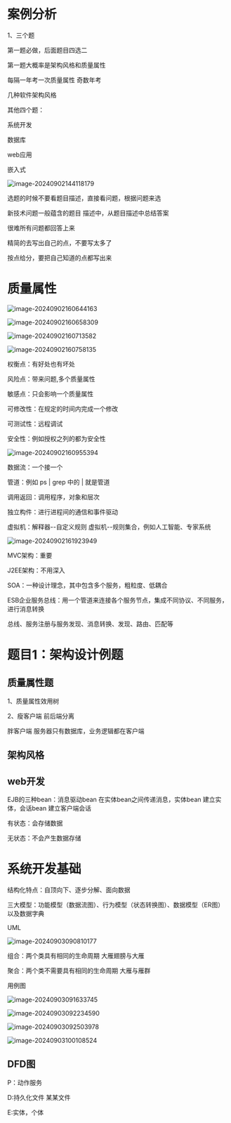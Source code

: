 # 案例分析

1、三个题

第一题必做，后面题目四选二

第一题大概率是架构风格和质量属性

每隔一年考一次质量属性 奇数年考

几种软件架构风格

其他四个题：

系统开发

数据库

web应用

嵌入式

![image-20240902144118179](./assets/image-20240902144118179-1725259280660-1.png)



选题的时候不要看题目描述，直接看问题，根据问题来选

新技术问题一般蕴含的题目 描述中，从题目描述中总结答案

很难所有问题都回答上来

精简的去写出自己的点，不要写太多了

按点给分，要把自己知道的点都写出来

# 质量属性

![image-20240902160644163](./assets/image-20240902160644163-1725264406602-3.png)

![image-20240902160658309](./assets/image-20240902160658309-1725264420129-5.png)

![image-20240902160713582](./assets/image-20240902160713582-1725264435304-7.png)

![image-20240902160758135](./assets/image-20240902160758135-1725264480416-9.png)



权衡点：有好处也有坏处

风险点：带来问题,多个质量属性

敏感点：只会影响一个质量属性

可修改性：在规定的时间内完成一个修改

可测试性：远程调试

安全性：例如授权之列的都为安全性	









![image-20240902160955394](./assets/image-20240902160955394-1725264597482-11.png)

数据流：一个接一个

管道：例如 ps | grep  中的 | 就是管道

调用返回：调用程序，对象和层次

独立构件：进行进程间的通信和事件驱动

虚拟机：解释器--自定义规则  虚拟机--规则集合，例如人工智能、专家系统

![image-20240902161923949](./assets/image-20240902161923949-1725265167034-13.png)



MVC架构：重要

J2EE架构：不用深入

SOA：一种设计理念，其中包含多个服务，粗粒度、低耦合

ESB企业服务总线：用一个管道来连接各个服务节点，集成不同协议、不同服务，进行消息转换

总线、服务注册与服务发现、消息转换、发现、路由、匹配等

# 题目1：架构设计例题

## 质量属性题

1、质量属性效用树

2、瘦客户端  前后端分离

胖客户端  服务器只有数据库，业务逻辑都在客户端

## 架构风格

## web开发

EJB的三种bean：消息驱动bean 在实体bean之间传递消息，实体bean 建立实体，会话bean 建立客户端会话

有状态：会存储数据

无状态：不会产生数据存储

# 系统开发基础

结构化特点：自顶向下、逐步分解、面向数据

三大模型：功能模型（数据流图）、行为模型（状态转换图）、数据模型（ER图）以及数据字典



UML

![image-20240903090810177](./assets/image-20240903090810177-1725325692506-1.png)



组合：两个类具有相同的生命周期  大雁翅膀与大雁

聚合：两个类不需要具有相同的生命周期  大雁与雁群



用例图

![image-20240903091633745](./assets/image-20240903091633745-1725326195181-3.png)

![image-20240903092234590](./assets/image-20240903092234590.png)

![image-20240903092503978](./assets/image-20240903092503978-1725326705143-5.png)

![image-20240903100108524](./assets/image-20240903100108524-1725328870747-7.png)

## DFD图

P：动作服务

D:持久化文件   某某文件

E:实体，个体

